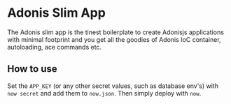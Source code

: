 # Adonis Slim App

The Adonis slim app is the tinest boilerplate to create Adonisjs applications with minimal footprint and you get all the goodies of Adonis IoC container, autoloading, ace commands etc.

## How to use

Set the `APP_KEY` (or any other secret values, such as database env's) with `now secret` and add them to `now.json`. Then simply deploy with `now`.
